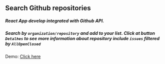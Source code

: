 ## Search Github repositories

<h5>React App develop integrated with Github API.</h5>

<h5>Search by <code>organization/repository</code> and add to your list. Click at button <code>Detalhes</code> to see more information about repository include <code>issues</code> filtered by <code>All</code><code>Open</code><code>Closed</code></h5>

<p>Demo: <a href="https://searchrepos.herokuapp.com/">Click here</a></p>

